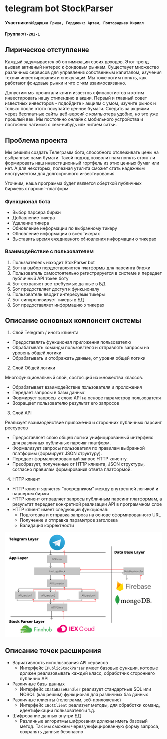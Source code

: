 # telegram bot StockParser
#### Участники:`Айдарцян Гриша, Гордиенко Артем, Полтораднев Кирилл`
#### Группа:`ФТ-202-1`
## Лирическое отступление
Каждый задумывается об оптимизации своих доходов. Этот тренд вызвал активный интерес к фондовым рынкам. Существует множество различных сервисов для управления собственным капиталом, изучения техник инвестирования и спекуляций. Мы тоже хотим понять, как работают фондовые рынки и что с чем взаимосвязанно. 

Допустим мы прочитали книги известных финанстистов и хотим инвестировать нашу стипендию в акции. Первый и главный совет известных инвесторов - подойдите к акциям с умом, изучите рынок и только после этого покупайте ценные бумаги. Следить за акциями через бесплатные сайты веб-версий с компьютера удобно, но это уже прошлый век. Мы постоянно онлайн с мобильного устройства и постоянно чатимся с кем-нибудь или читаем сатьи.

## Проблема проекта
Мы решили создать Телеграмм бота, способного отслеживать цены на выбранные нами бумаги. Такой подход позволит нам понять стоит ли формировать наш инвестиционный портфель из этих ценных бумаг или нет. А для некоторых, полезная утилита сможет стать надежным инструментом для долгосрочного инвестирования

Уточним, наша программа будет является оберткой публичных биржевых парсинг-платформ

### Функционал бота
* Выбор парсера биржи
* Добавление тикера
* Удаление тикера
* Обновление информации по выбранному тикеру
* Обновление информации о всех тикерах
* Выставить время ежедневного обновления информации о тикерах

### Взаимодействие с пользователем
1. Пользвателель находит StokParser bot
2. Бот на выбор пердоставляются платформы для парсинга биржи
3. Пользователь самостоятельно регистрируется в системе и передает публичный API токен боту
4. Бот сохраняет все требуемые данные в БД
5. Бот предоствляет доступ к функционалу 
6. Пользователь вводит интересуемы тикеры
7. Бот синхронизирует тикеры в БД
8. Бот предоставляет информацию о тикерах

## Описание основных компонент системы
1. Слой Telegram / иного клиента
* Предоставлять функционал приложения пользователю
* Обрабатывать команды пользователя и отправлять запросы на уровень общей логики
* Обрабатывать и отображать данные, от уровня общей логики

2. Слой Общей логики

Многофункциональный слой, состоящий из множества классов.
* Обрабатывает взаимодействие пользователя и проложения
* Передает запросы в базы данных
* Формирует запросы к слою API на основе параметров пользователя
* Возращает пользователю результат его запросов

3. Слой API

Реализует взаимодействие приложения и сторонних публичных парсинг рессурсов
* Предоставляет слою общей логики унифицированный интерфейс для различных публичных парсинг платформ. 
* Формализует запросы пользователя по правилам выбранной платформы (формирует JSON структуру). 
* Передает формализированный запрос HTTP клиенту. 
* Преобразует, полученные от HTTP клиента, JSON структуры, согласно правилам формирования ответа платформой.

4. HTTP клиент
* HTTP клиент является “посредником” между внутренней логикой и парсером биржи
* HTTP клиент отправляет запросы публичным парсинг платформам, а результат передает конкретной реализации API в программном слое
* HTTP клиент имеет следующий функционал:
  * Подготовка и отправка запроса на основе сформированного URL
  * Получение и отправка параметров заголовка
  * Валидация корректности

![Iamge arch](images/archetecture.jpg)

## Описание точек расширения
* Вариативность использования API сервисов
  * Интерфейс `IPublicStoсkParser` имеет базовые функции, которые должен реализовывать каждый класс, обработчик стороннего публично API
* Различные базы данных
  * Интерфейс `IDataBaseHandler` реализует стандартные SQL или NOSQL (как решим) функционал для различных баз данных
* Различные клиенты (телеграмм, веб-приложение)
  * Интерфейс `IBotClient` реализует методы, для обработки команд, идентификации пользователя и т.д.
* Шифрование данных внутри БД
  * Различные алгоритмы шифрования должны иметь базовый метод. Так мы сможем через унифицированную форму запроса, сохранять данные безопасно
